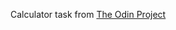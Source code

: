 Calculator task from [The Odin Project](https://www.theodinproject.com/lessons/foundations-calculator)